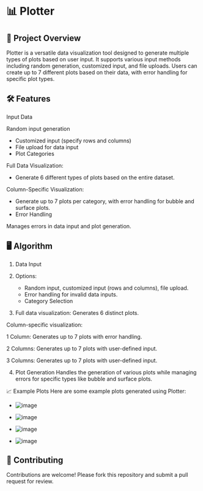 # 📊 Plotter

## 🎯 Project Overview
Plotter is a versatile data visualization tool designed to generate multiple types of plots based on user input. It supports various input methods including random generation, customized input, and file uploads. Users can create up to 7 different plots based on their data, with error handling for specific plot types.

## 🛠️ Features
  Input Data

  Random input generation
- Customized input (specify rows and columns)
- File upload for data input
- Plot Categories

 Full Data Visualization:
- Generate 6 different types of plots based on the entire dataset.
  
Column-Specific Visualization: 
- Generate up to 7 plots per category, with error handling for bubble and surface plots.
- Error Handling

Manages errors in data input and plot generation.

## 🖥️ Algorithm
1. Data Input

2. Options:
   - Random input, customized input (rows and columns), file upload.
   - Error handling for invalid data inputs.
   - Category Selection

3. Full data visualization: Generates 6 distinct plots.
   
Column-specific visualization:

1 Column: Generates up to 7 plots with error handling.

2 Columns: Generates up to 7 plots with user-defined input.

3 Columns: Generates up to 7 plots with user-defined input.

4. Plot Generation
Handles the generation of various plots while managing errors for specific types like bubble and surface plots.


📈 Example Plots
Here are some example plots generated using Plotter:
 - ![image](https://github.com/user-attachments/assets/77e47c3b-d37f-403c-8c37-1d2dcc83811e)
   
 - ![image](https://github.com/user-attachments/assets/fec18ce9-1eb8-400f-975e-3a1933184eda)
   
 - ![image](https://github.com/user-attachments/assets/8c7ee713-31e1-4804-bb79-b29db629ba2a)
   
 - ![image](https://github.com/user-attachments/assets/7b41f5fe-aaa4-4ddd-a9dc-c5c2466d0231)


## 🤝 Contributing
Contributions are welcome! Please fork this repository and submit a pull request for review.
